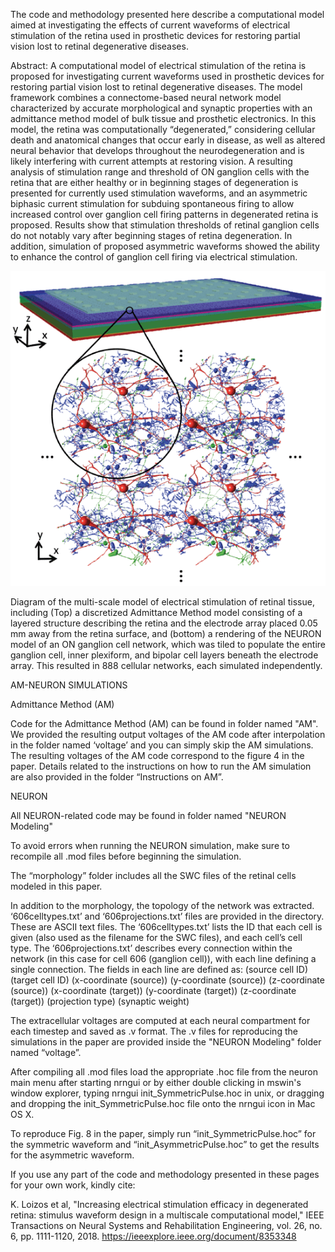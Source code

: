 The code and methodology presented here describe a computational model aimed at investigating the effects of current waveforms of electrical stimulation of the retina used in prosthetic devices for restoring partial vision lost to retinal degenerative diseases.

Abstract: A computational model of electrical stimulation of the retina is proposed for investigating current waveforms used in prosthetic devices for restoring partial vision lost to retinal degenerative diseases. The model framework combines a connectome-based neural network model characterized by accurate morphological and synaptic properties with an admittance method model of bulk tissue and prosthetic electronics. In this model, the retina was computationally “degenerated,” considering cellular death and anatomical changes that occur early in disease, as well as altered neural behavior that develops throughout the neurodegeneration and is likely interfering with current attempts at restoring vision. A resulting analysis of stimulation range and threshold of ON ganglion cells with the retina that are either healthy or in beginning stages of degeneration is presented for currently used stimulation waveforms, and an asymmetric biphasic current stimulation for subduing spontaneous firing to allow increased control over ganglion cell firing patterns in degenerated retina is proposed. Results show that stimulation thresholds of retinal ganglion cells do not notably vary after beginning stages of retina degeneration. In addition, simulation of proposed asymmetric waveforms showed the ability to enhance the control of ganglion cell firing via electrical stimulation.

![AM-NEURON](https://github.com/JavadPaknahad/RetinaModeling/blob/master/AM-NEURON.gif)

Diagram of the multi-scale model of electrical stimulation of retinal tissue, including (Top) a discretized Admittance Method model consisting of a layered structure describing the retina and the electrode array placed 0.05 mm away from the retina surface, and (bottom) a rendering of the NEURON model of an ON ganglion cell network, which was tiled to
populate the entire ganglion cell, inner plexiform, and bipolar cell layers beneath the electrode array. This resulted in 888 cellular networks, each simulated independently.


AM-NEURON SIMULATIONS

Admittance Method (AM)

Code for the Admittance Method (AM) can be found in folder named "AM".
We provided the resulting output voltages of the AM code after interpolation in the folder named ‘voltage’ and you can simply skip the AM simulations. The resulting voltages of the AM code correspond to the figure 4 in the paper. Details related to the instructions on how to run the AM simulation are also provided in the folder “Instructions on AM”.

NEURON

All NEURON-related code may be found in folder named "NEURON Modeling"

To avoid errors when running the NEURON simulation, make sure to recompile all .mod files before beginning the simulation.

The “morphology” folder includes all the SWC files of the retinal cells modeled in this paper.

In addition to the morphology, the topology of the network was extracted. ‘606celltypes.txt’ and ‘606projections.txt’ files are provided in the directory. These are ASCII text files. The ‘606celltypes.txt’ lists the ID that each cell is given (also used as the filename for the SWC files), and each cell’s cell type. The ‘606projections.txt’ describes every connection within the network (in this case for cell 606 (ganglion cell)), with each line defining a single connection. The fields in each line are defined as:
(source cell ID) (target cell ID) (x-coordinate (source)) (y-coordinate (source)) (z-coordinate (source)) (x-coordinate (target)) (y-coordinate (target)) (z-coordinate (target)) (projection type) (synaptic weight)

The extracellular voltages are computed at each neural compartment for each timestep and saved as .v format. The .v files for reproducing the simulations in the paper are provided inside the "NEURON Modeling" folder named “voltage”.

After compiling all .mod files load the appropriate .hoc file from the neuron main menu after starting nrngui or by either double clicking in mswin's window explorer, typing nrngui init_SymmetricPulse.hoc in unix, or dragging and dropping the init_SymmetricPulse.hoc file onto the nrngui icon in Mac OS X.

To reproduce Fig. 8 in the paper, simply run “init_SymmetricPulse.hoc” for the symmetric waveform and “init_AsymmetricPulse.hoc” to get the results for the asymmetric waveform.



If you use any part of the code and methodology presented in these pages for your own work, kindly cite:

K. Loizos et al, "Increasing electrical stimulation efficacy in degenerated retina: stimulus waveform design in a multiscale computational model," IEEE Transactions on Neural Systems and Rehabilitation Engineering, vol. 26, no. 6, pp. 1111-1120, 2018.
https://ieeexplore.ieee.org/document/8353348

